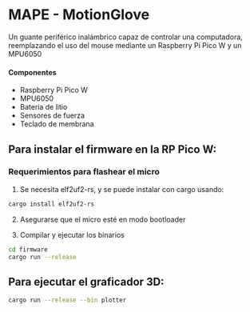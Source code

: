 # MAPE - MotionGlove
Un guante periférico inalámbrico capaz de controlar una computadora, reemplazando el uso del mouse mediante un Raspberry Pi Pico W y un MPU6050

#### Componentes
- Raspberry Pi Pico W
- MPU6050
- Bateria de litio
- Sensores de fuerza
- Teclado de membrana


## Para instalar el firmware en la RP Pico W:
### Requerimientos para flashear el micro
1. Se necesita elf2uf2-rs, y se puede instalar con cargo usando:
```bash
cargo install elf2uf2-rs
```
2. Asegurarse que el micro esté en modo bootloader

3. Compilar y ejecutar los binarios
```bash
cd firmware
cargo run --release
```

## Para ejecutar el graficador 3D:
```bash
cargo run --release --bin plotter
```
